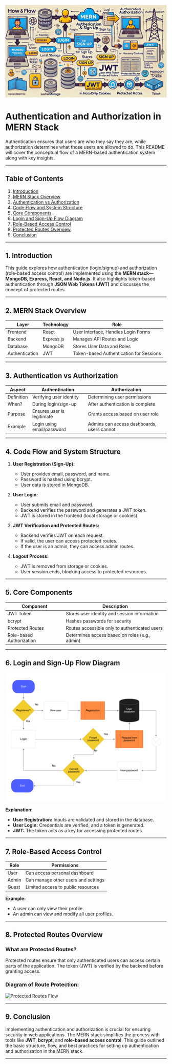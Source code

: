 ![Login and Sign-Up Flow](./Images/Auth.jpg)

# Authentication and Authorization in MERN Stack

Authentication ensures that users are who they say they are, while authorization determines what those users are allowed to do. This README will cover the conceptual flow of a MERN-based authentication system along with key insights.

---

## Table of Contents

1. [Introduction](#1-introduction)
2. [MERN Stack Overview](#2-mern-stack-overview)
3. [Authentication vs Authorization](#3-authentication-vs-authorization)
4. [Code Flow and System Structure](#4-code-flow-and-system-structure)
5. [Core Components](#5-core-components)
6. [Login and Sign-Up Flow Diagram](#6-login-and-sign-up-flow-diagram)
7. [Role-Based Access Control](#7-role-based-access-control)
8. [Protected Routes Overview](#8-protected-routes-overview)
9. [Conclusion](#9-conclusion)

---

## 1. Introduction

This guide explores how authentication (login/signup) and authorization (role-based access control) are implemented using the **MERN stack**—**MongoDB, Express, React, and Node.js**. It also highlights token-based authentication through **JSON Web Tokens (JWT)** and discusses the concept of protected routes.

---

## 2. MERN Stack Overview

| **Layer**      | **Technology** | **Role**                                |
| -------------- | -------------- | --------------------------------------- |
| Frontend       | React          | User Interface, Handles Login Forms     |
| Backend        | Express.js     | Manages API Routes and Logic            |
| Database       | MongoDB        | Stores User Data and Roles              |
| Authentication | JWT            | Token-based Authentication for Sessions |

---

## 3. Authentication vs Authorization

| **Aspect** | **Authentication**         | **Authorization**                          |
| ---------- | -------------------------- | ------------------------------------------ |
| Definition | Verifying user identity    | Determining user permissions               |
| When?      | During login/sign-up       | After authentication is complete           |
| Purpose    | Ensures user is legitimate | Grants access based on user role           |
| Example    | Login using email/password | Admins can access dashboards, users cannot |

---

## 4. Code Flow and System Structure

1. **User Registration (Sign-Up):**

   - User provides email, password, and name.
   - Password is hashed using bcrypt.
   - User data is stored in MongoDB.

2. **User Login:**

   - User submits email and password.
   - Backend verifies the password and generates a JWT token.
   - JWT is stored in the frontend (local storage or cookies).

3. **JWT Verification and Protected Routes:**

   - Backend verifies JWT on each request.
   - If valid, the user can access protected routes.
   - If the user is an admin, they can access admin routes.

4. **Logout Process:**
   - JWT is removed from storage or cookies.
   - User session ends, blocking access to protected resources.

---

## 5. Core Components

| **Component**            | **Description**                                |
| ------------------------ | ---------------------------------------------- |
| JWT Token                | Stores user identity and session information   |
| bcrypt                   | Hashes passwords for security                  |
| Protected Routes         | Routes accessible only to authenticated users  |
| Role-based Authorization | Determines access based on roles (e.g., admin) |

---

## 6. Login and Sign-Up Flow Diagram

![Login and Sign-Up Flow](./Images/loginSignUpLogout.png)

**Explanation:**

- **User Registration:** Inputs are validated and stored in the database.
- **User Login:** Credentials are verified, and a token is generated.
- **JWT:** The token acts as a key for accessing protected routes.

---

## 7. Role-Based Access Control

| **Role** | **Permissions**                     |
| -------- | ----------------------------------- |
| User     | Can access personal dashboard       |
| Admin    | Can manage other users and settings |
| Guest    | Limited access to public resources  |

**Example:**

- A user can only view their profile.
- An admin can view and modify all user profiles.

---

## 8. Protected Routes Overview

### What are Protected Routes?

Protected routes ensure that only authenticated users can access certain parts of the application. The token (JWT) is verified by the backend before granting access.

### Diagram of Route Protection:

![Protected Routes Flow](https://www.bezkoder.com/wp-content/uploads/2021/07/react-login-logout-jwt-protected-route-flow.png)

---

## 9. Conclusion

Implementing authentication and authorization is crucial for ensuring security in web applications. The MERN stack simplifies the process with tools like **JWT**, **bcrypt**, and **role-based access control**. This guide outlined the basic structure, flow, and best practices for setting up authentication and authorization in the MERN stack.

---
